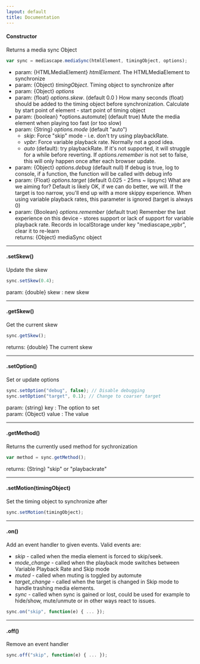 ```yaml
---
layout: default
title: Documentation
---
```


#### Constructor
Returns a media sync Object

```javascript
var sync = mediascape.mediaSync(htmlElement, timingObject, options);
```
- param: {HTMLMediaElement} *htmlElement*. The HTMLMediaElement to synchronize  
- param: {Object} *timingObject*. Timing object to synchronize after  
- param: {Object} *options*
- param: {float} *options.skew*. (default 0.0 ) How many seconds (float) should be added to the timing object before synchronization.  Calculate by start point of element - start point of timing object  
- param: {boolean} *options.automute]  (default true) Mute the media element when playing too fast (or too slow)  
- param: {String} *options.mode*  (default "auto")
	- *skip*: Force "skip" mode - i.e. don't try using playbackRate.
	- *vpbr*: Force variable playback rate.  Normally not a good idea.
	- *auto* (default): try playbackRate. If it's not supported, it will struggle for a while before reverting.  If *options.remember* is not set to false, this will only happen once after each browser update.
- param: {Object} *options.debug*  (default null) If debug is true, log to console, if a function, the function will be called with debug info  
- param: {Float} *options.target*  (default 0.025 - 25ms ~ lipsync) What are we aiming for?  Default is likely OK, if we can do better, we will.  If the target is too narrow, you'll end up with a more skippy experience.  When using variable playback rates, this parameter is ignored (target is always 0)  
- param: {Boolean} *options.remember* (default true) Remember the last experience on this device - stores support or lack of support for variable playback rate.  Records in localStorage under key "mediascape_vpbr", clear it to re-learn  
returns: {Object} mediaSync object

---
#### .setSkew()
Update the skew

```javascript
sync.setSkew(0.4);
```
param: {double} skew : new skew

---
#### .getSkew()
Get the current skew

```javascript
sync.getSkew();
```
returns: {double} The current skew

---
#### .setOption()
Set or update options

```javascript
sync.setOption("debug", false); // Disable debugging
sync.setOption("target", 0.1); // Change to coarser target
```
param: {string} key : The option to set  
param: {Object} value : The value

---
#### .getMethod()
Returns the currently used method for sychronization

```javascript
var method = sync.getMethod();
```
returns: {String} "skip" or "playbackrate"

---
#### .setMotion(timingObject)
Set the timing object to synchronize after

```javascript
sync.setMotion(timingObject);
```

---
#### .on()
Add an event handler to given events.  Valid events are:

- *skip* - called when the media element is forced to skip/seek.
- *mode_change* - called when the playback mode switches between Variable Playback Rate and Skip mode
- *muted* - called when muting is toggled by automute
- *target_change* - called when the target is changed in Skip mode to handle trashing media elements.
- *sync* - called when sync is gained or lost, could be used for example to hide/show, mute/unmute or in other ways react to issues.

```javascript
sync.on("skip", function(e) { ... });
```

---
#### .off()
Remove an event handler

```javascript
sync.off("skip", function(e) { ... });
```



